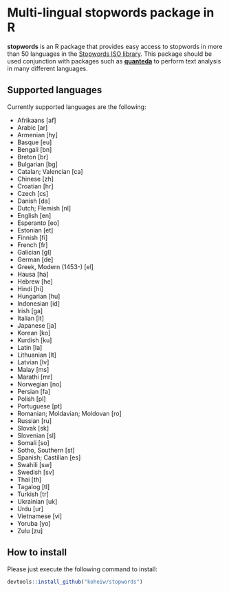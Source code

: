 
Multi-lingual stopwords package in R
====================================

**stopwords** is an R package that provides easy access to stopwords in more than 50 languages in the [Stopwords ISO library](https://github.com/stopwords-iso/stopwords-iso). This package should be used conjunction with packages such as [**quanteda**](https://github.com/kbenoit/quanteda) to perform text analysis in many different languages.

Supported languages
-------------------

Currently supported languages are the following:

-   Afrikaans \[af\]
-   Arabic \[ar\]
-   Armenian \[hy\]
-   Basque \[eu\]
-   Bengali \[bn\]
-   Breton \[br\]
-   Bulgarian \[bg\]
-   Catalan; Valencian \[ca\]
-   Chinese \[zh\]
-   Croatian \[hr\]
-   Czech \[cs\]
-   Danish \[da\]
-   Dutch; Flemish \[nl\]
-   English \[en\]
-   Esperanto \[eo\]
-   Estonian \[et\]
-   Finnish \[fi\]
-   French \[fr\]
-   Galician \[gl\]
-   German \[de\]
-   Greek, Modern (1453-) \[el\]
-   Hausa \[ha\]
-   Hebrew \[he\]
-   Hindi \[hi\]
-   Hungarian \[hu\]
-   Indonesian \[id\]
-   Irish \[ga\]
-   Italian \[it\]
-   Japanese \[ja\]
-   Korean \[ko\]
-   Kurdish \[ku\]
-   Latin \[la\]
-   Lithuanian \[lt\]
-   Latvian \[lv\]
-   Malay \[ms\]
-   Marathi \[mr\]
-   Norwegian \[no\]
-   Persian \[fa\]
-   Polish \[pl\]
-   Portuguese \[pt\]
-   Romanian; Moldavian; Moldovan \[ro\]
-   Russian \[ru\]
-   Slovak \[sk\]
-   Slovenian \[sl\]
-   Somali \[so\]
-   Sotho, Southern \[st\]
-   Spanish; Castilian \[es\]
-   Swahili \[sw\]
-   Swedish \[sv\]
-   Thai \[th\]
-   Tagalog \[tl\]
-   Turkish \[tr\]
-   Ukrainian \[uk\]
-   Urdu \[ur\]
-   Vietnamese \[vi\]
-   Yoruba \[yo\]
-   Zulu \[zu\]

How to install
--------------

Please just execute the following command to install:

``` r
devtools::install_github("koheiw/stopwords")
```
